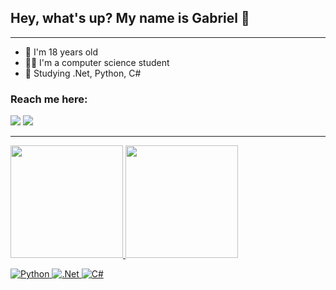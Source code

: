 ## Hey, what's up? My name is Gabriel 👋

<hr>

- 🎉 I'm 18 years old 
- 👨‍💻 I'm a computer science student
- 🌱 Studying .Net, Python, C#

### Reach me here:
<div>
  <a href="https://www.linkedin.com/in/gabriel-oliveira-833518212/" target="_blank"><img src ="https://img.shields.io/badge/LinkedIn-0077B5?style=for-the-badge&logo=linkedin&logoColor=white" target="_blank"></a>
  <a href="https://mail.google.com/mail/u/0/#search/gabrieloliveira.gos04@gmail.com" target="_blank"><img src ="https://img.shields.io/badge/Gmail-D14836?style=for-the-badge&logo=gmail&logoColor=white" target="_blank"></a>
</div>
<hr>
<div>
  <a href="https://github.com/GaOS-Oliveira">
  <img height="180em" src="https://github-readme-stats.vercel.app/api?username=GaOS-Oliveira&show_icons=true&theme=radical&include_all_commits=true&count_private=true"/>
  <img height="180em" src="https://github-readme-stats.vercel.app/api/top-langs/?username=GaOs-Oliveira&layout=compact&langs_count=16&theme=radical"/>
</div>

![Python](https://img.shields.io/badge/python-3670A0?style=for-the-badge&logo=python&logoColor=white)
![.Net](https://img.shields.io/badge/.NET-5C2D91?style=for-the-badge&logo=.net&logoColor=white)
![C#](https://img.shields.io/badge/c%23-%23239120.svg?style=for-the-badge&logo=c-sharp&logoColor=white)

<!--
https://github.com/Ileriayo/markdown-badges
-->
